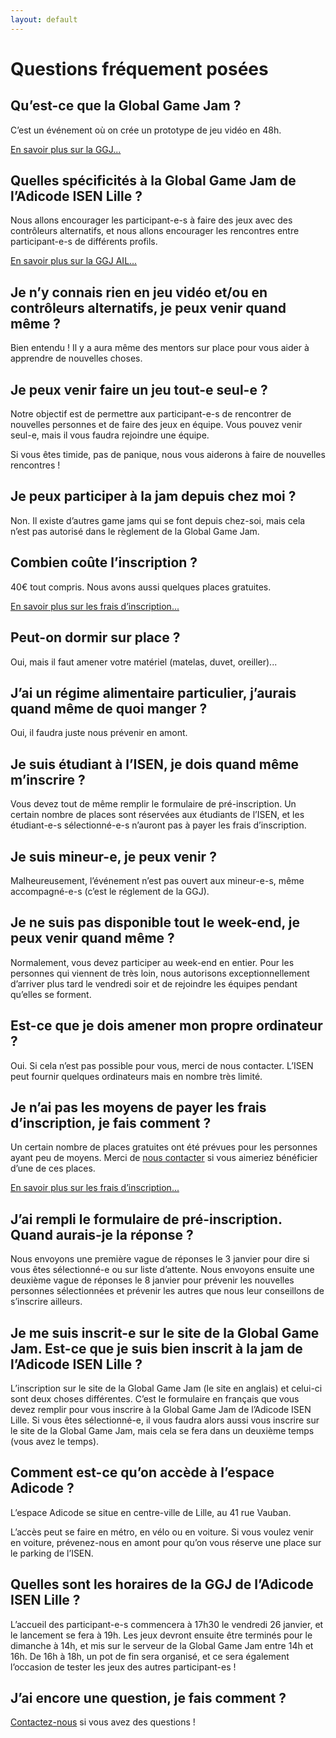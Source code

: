 ```yaml
---
layout: default
---
```


# Questions fréquement posées

## Qu’est-ce que la Global Game Jam ?

C’est un événement où on crée un prototype de jeu vidéo en 48h.

[En savoir plus sur la GGJ...](/intro#quest-ce-que-la-global-game-jam)

## Quelles spécificités à la Global Game Jam de l’Adicode ISEN Lille ?

Nous allons encourager les participant-e-s à faire des jeux avec des contrôleurs alternatifs,
et nous allons encourager les rencontres entre participant-e-s de différents profils.

[En savoir plus sur la GGJ AIL...](/intro#spécificités-de-la-ggj-adicode-isen-lille)

## Je n’y connais rien en jeu vidéo et/ou en contrôleurs alternatifs, je peux venir quand même ?

Bien entendu ! Il y a aura même des mentors sur place pour vous aider à apprendre de nouvelles choses.

## Je peux venir faire un jeu tout-e seul-e ?

Notre objectif est de permettre aux participant-e-s de rencontrer de nouvelles personnes et de faire
des jeux en équipe. Vous pouvez venir seul-e, mais il vous faudra rejoindre une équipe.

Si vous êtes timide, pas de panique, nous vous aiderons à faire de nouvelles rencontres !

## Je peux participer à la jam depuis chez moi ?

Non. Il existe d’autres game jams qui se font depuis chez-soi, mais cela n’est pas autorisé
dans le règlement de la Global Game Jam.

## Combien coûte l’inscription ?

40€ tout compris. Nous avons aussi quelques places gratuites.

[En savoir plus sur les frais d’inscription...](/register#frais-dinscription)

## Peut-on dormir sur place ?

Oui, mais il faut amener votre matériel (matelas, duvet, oreiller)...

## J’ai un régime alimentaire particulier, j’aurais quand même de quoi manger ?

Oui, il faudra juste nous prévenir en amont.

## Je suis étudiant à l’ISEN, je dois quand même m’inscrire ?

Vous devez tout de même remplir le formulaire de pré-inscription.
Un certain nombre de places sont réservées aux étudiants de l’ISEN, et les étudiant-e-s sélectionné-e-s
n’auront pas à payer les frais d’inscription.

## Je suis mineur-e, je peux venir ?

Malheureusement, l’événement n’est pas ouvert aux mineur-e-s, même accompagné-e-s (c’est le réglement de la GGJ).

## Je ne suis pas disponible tout le week-end, je peux venir quand même ?

Normalement, vous devez participer au week-end en entier. Pour les personnes qui
viennent de très loin, nous autorisons exceptionnellement d’arriver plus tard le 
vendredi soir et de rejoindre les équipes pendant qu’elles se forment.

## Est-ce que je dois amener mon propre ordinateur ?

Oui. Si cela n’est pas possible pour vous, merci de nous contacter.
L’ISEN peut fournir quelques ordinateurs mais en nombre très limité.

## Je n’ai pas les moyens de payer les frais d’inscription, je fais comment ?

Un certain nombre de places gratuites ont été prévues pour les personnes ayant
peu de moyens. Merci de [nous contacter](mailto:contact@ggjail.org) si vous aimeriez
bénéficier d’une de ces places.

[En savoir plus sur les frais d’inscription...](/register#frais-dinscription)


## J’ai rempli le formulaire de pré-inscription. Quand aurais-je la réponse ?
Nous envoyons une première vague de réponses le 3 janvier pour dire si vous êtes sélectionné-e
ou sur liste d’attente. Nous envoyons ensuite une deuxième vague de réponses le 8 janvier
pour prévenir les nouvelles personnes sélectionnées et prévenir les autres que nous leur 
conseillons de s’inscrire ailleurs.

## Je me suis inscrit-e sur le site de la Global Game Jam. Est-ce que je suis bien inscrit à la jam de l’Adicode ISEN Lille ?

L’inscription sur le site de la Global Game Jam (le site en anglais) et celui-ci sont deux choses différentes.
C’est le formulaire en français que vous devez remplir pour vous inscrire à la Global Game Jam de l’Adicode ISEN Lille.
Si vous êtes sélectionné-e, il vous faudra alors aussi vous inscrire sur le site de la Global Game Jam, 
mais cela se fera dans un deuxième temps (vous avez le temps). 

## Comment est-ce qu’on accède à l’espace Adicode ?

L’espace Adicode se situe en centre-ville de Lille, au 41 rue Vauban. 

L’accès peut se faire en métro, en vélo ou en voiture. 
Si vous voulez venir en voiture, prévenez-nous en amont pour qu’on vous réserve une place sur le parking de l’ISEN.

## Quelles sont les horaires de la GGJ de l’Adicode ISEN Lille ?

L’accueil des participant-e-s commencera à 17h30 le vendredi 26 janvier, et le lancement se fera à 19h.
Les jeux devront ensuite être terminés pour le dimanche à 14h, et mis sur le serveur de la Global Game Jam
entre 14h et 16h. De 16h à 18h, un pot de fin sera organisé, et ce sera également l’occasion de tester
les jeux des autres participant-es !

## J’ai encore une question, je fais comment ?

[Contactez-nous](/contact) si vous avez des questions !

